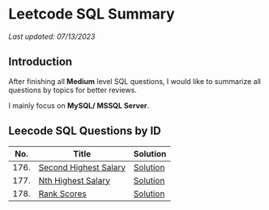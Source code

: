 # Leetcode SQL Summary
*Last updated: 07/13/2023*

## Introduction
After finishing all **Medium** level SQL questions, I would like to summarize all questions by topics for better reviews.

I mainly focus on **MySQL/ MSSQL Server**.

## Leecode SQL Questions by ID
| No. | Title | Solution |
| --- | ----- | -------- |
| 176. | [Second Highest Salary](https://leetcode.com/problems/second-highest-salary/) | [Solution](https://github.com/vivianwu18/LeetcodeSQLSummary/blob/main/176_Second_Highest_Salary.sql) |
| 177. | [Nth Highest Salary](https://leetcode.com/problems/nth-highest-salary/) | [Solution](https://github.com/vivianwu18/LeetcodeSQLSummary/blob/main/BEGIN%20END/177_Nth_Highest_Salary.sql) |
| 178. | [Rank Scores](https://leetcode.com/problems/rank-scores/) | [Solution](https://github.com/vivianwu18/LeetcodeSQLSummary/blob/main/WINDOW%20FUNCTION/178_Rank_Scores.sql) |
